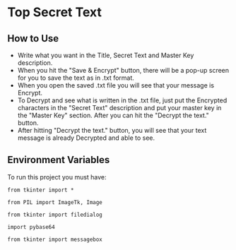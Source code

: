 
# Top Secret Text




## How to Use

* Write what you want in the Title, Secret Text and Master Key description.
* When you hit the "Save & Encrypt" button, there will be a pop-up screen for you to save the text as in .txt format.
* When you open the saved .txt file you will see that your message is Encrypt.
* To Decrypt and see what is written in the .txt file, just put the Encrypted characters in the "Secret Text" description and put your master key in the "Master Key" section. After you can hit the "Decrypt the text." button.
* After hitting "Decrypt the text." button, you will see that your text message is already Decrypted and able to see. 

  
## Environment Variables

To run this project you must have:


`from tkinter import *`

`from PIL import ImageTk, Image`

`from tkinter import filedialog`

`import pybase64`

`from tkinter import messagebox`

  